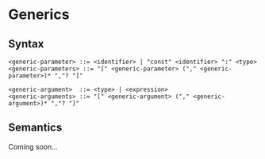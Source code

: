 # Generics

## Syntax

```
<generic-parameter> ::= <identifier> | "const" <identifier> ":" <type>
<generic-parameters> ::= "[" <generic-parameter> ("," <generic-parameter>)* ","? "]"

<generic-argument>  ::= <type> | <expression>
<generic-arguments> ::= "[" <generic-argument> ("," <generic-argument>)* ","? "]"
```

## Semantics

Coming soon...
